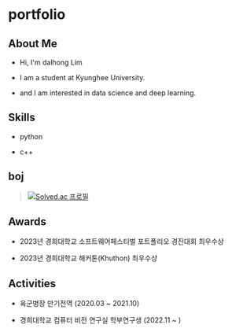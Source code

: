 # portfolio

## About Me
 + Hi, I'm dalhong Lim
   
 + I am a student at Kyunghee University.
   
 + and I am interested in data science and deep learning.

## Skills 
+ python
  
+ c++

## boj
> [![Solved.ac 프로필](http://mazassumnida.wtf/api/v2/generate_badge?boj=bio7215)](https://solved.ac/bio7215)

## Awards
+ 2023년 경희대학교 소프트웨어페스티벌 포트폴리오 경진대회 최우수상
  
+ 2023년 경희대학교 해커톤(Khuthon) 최우수상

## Activities
+ 육군병장 만기전역 (2020.03 ~ 2021.10)
  
+ 경희대학교 컴퓨터 비전 연구실 학부연구생 (2022.11 ~ )
